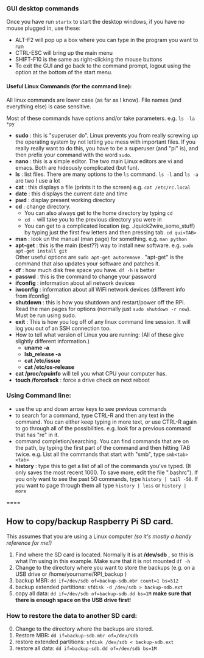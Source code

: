 ### GUI desktop commands
Once you have run `startx` to start the desktop windows, if you have no mouse plugged in, use these:
* ALT-F2 will pop up a box where you can type in the program you want to run
* CTRL-ESC will bring up the main menu
* SHIFT-F10 is the same as right-clicking the mouse buttons
* To exit the GUI and go back to the command prompt, logout using the option at the bottom of the start menu.

#### Useful Linux Commands (for the command line):
All linux commands are lower case (as far as I know). File names (and everything else) is case sensitive.

Most of these commands have options and/or take parameters. e.g. `ls -la *py`
* **sudo** : this is "superuser do". Linux prevents you from really screwing up the operating system by not letting you mess with important files. If you really really want to do this, you have to be a superuser (and "pi" is), and then prefix your command with the word `sudo`.
* **nano** : this is a simple editor.  The two main Linux editors are vi and emacs. Both are hideously complicated (but fun).
* **ls** : list files. There are many options to the `ls` command.  `ls -l`  and `ls -a` are two I use a lot
* **cat** : this displays a file (prints it to the screen)  e.g. `cat /etc/rc.local`
* **date** : this displays the current date and time
* **pwd** : display present working directory
* **cd** : change directory.  
    * You can also always get to the home directory by typing `cd`
    * `cd -` will take you to the previous directory you were in
    * You can get to a complicated location (eg. ./quick2wire_some_stuff) by typing just the first few letters and then pressing tab. `cd qui<TAB>`
* **man** : look un the manual (man page) for something. e.g. `man python`
* **apt-get** : this is the main (best??) way to install new software. e.g. `sudo apt-get install git`   
Other useful options are `sudo apt-get autoremove` . "apt-get" is the command that also updates your software and patches it.
* **df** : how much disk free space you have. `df -h` is better
* **passwd** : this is the command to change your password
* **ifconfig** : information about all network devices
* **iwconfig** : information about all WiFi network devices (different info from ifconfig)
* **shutdown** : this is how you shutdown and restart/power off the RPi. Read the man pages for options (normally just `sudo shutdown -r now`). Must be run using sudo.
* **exit** : This is how you log off of any linux command line session. It will log you out of an SSH connection too.
* How to tell what version of Linux you are running: (All of these give slightly different information.)
   * **uname -a**
   * **lsb_release -a**
   * **cat /etc/issue**
   * **cat /etc/os-release** 
* **cat /proc/cpuinfo** will tell you what CPU your computer has.
* **touch /forcefsck** : force a drive check on next reboot 

### Using Command line: 
* use the up and down arrow keys to see previous commands
* to search for a command, type CTRL-R and then any text in the command. You can either keep typing in more text, or use CTRL-R again to go through all of the possibilities.  e.g. look for a previous command that has "re" in it.
* command completion/searching. You can find commands that are on the path, by typing the first part of the command and then hitting TAB twice. e.g. List all the commands that start with "smb", type `smb<tab><tab>`
* **history** : type this to get a list of all of the commands you've typed. (It only saves the most recent 1000. To save more, edit the file ".bashrc"). If you only want to see the past 50 commands, type `history | tail -50`.  If you want to page through them all type `history | less` or `history | more` 

====

## How to copy/backup Raspberry Pi SD card.
This assumes that you are using a Linux computer _(so it's mostly a handy reference for me!)_

1. Find where the SD card is located. Normally it is at **/dev/sdb** , so this is what I'm using in this example. Make sure that it is not mounted `df -h`
2. Change to the directory where you want to store the backups (e.g. on a USB drive or /home/yourname/RPI_backup )
3. backup MBR: `dd if=/dev/sdb of=backup-sdb.mbr count=1 bs=512`
4. backup extended partitions: `sfdisk -d /dev/sdb > backup-sdb.ext`
5. copy all data: `dd if=/dev/sdb of=backup-sdb.dd bs=1M`  **make sure that there is enough space on the USB drive first!**

### How to restore the data to another SD card:
0. Change to the directory where the backups are stored.
1. Restore MBR: `dd if=backup-sdb.mbr of=/dev/sdb`
2. restore extended partitions: `sfdisk /dev/sdb < backup-sdb.ext`
3. restore all data: `dd if=backup-sdb.dd of=/dev/sdb bs=1M`
